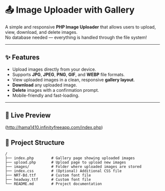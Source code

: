 # 📤 Image Uploader with Gallery

A simple and responsive **PHP Image Uploader** that allows users to upload, view, download, and delete images.  
No database needed — everything is handled through the file system!

---

## ✨ Features

- Upload images directly from your device.
- Supports **JPG**, **JPEG**, **PNG**, **GIF**, and **WEBP** file formats.
- View uploaded images in a clean, responsive **gallery layout**.
- **Download** any uploaded image.
- **Delete** images with a confirmation prompt.
- Mobile-friendly and fast-loading.

---

## 📸 Live Preview

(http://hama1410.infinityfreeapp.com/index.php)



## 📂 Project Structure

```
/
├── index.php        # Gallery page showing uploaded images
├── upload.php       # Upload page to upload new images
├── images/          # Folder where uploaded images are stored
├── index.css        # (Optional) Additional CSS file
├── NRT-Bd.ttf       # Custom font file
├── headway.ttf      # Custom font file
└── README.md        # Project documentation
```


